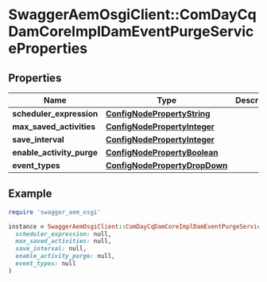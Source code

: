 # SwaggerAemOsgiClient::ComDayCqDamCoreImplDamEventPurgeServiceProperties

## Properties

| Name | Type | Description | Notes |
| ---- | ---- | ----------- | ----- |
| **scheduler_expression** | [**ConfigNodePropertyString**](ConfigNodePropertyString.md) |  | [optional] |
| **max_saved_activities** | [**ConfigNodePropertyInteger**](ConfigNodePropertyInteger.md) |  | [optional] |
| **save_interval** | [**ConfigNodePropertyInteger**](ConfigNodePropertyInteger.md) |  | [optional] |
| **enable_activity_purge** | [**ConfigNodePropertyBoolean**](ConfigNodePropertyBoolean.md) |  | [optional] |
| **event_types** | [**ConfigNodePropertyDropDown**](ConfigNodePropertyDropDown.md) |  | [optional] |

## Example

```ruby
require 'swagger_aem_osgi'

instance = SwaggerAemOsgiClient::ComDayCqDamCoreImplDamEventPurgeServiceProperties.new(
  scheduler_expression: null,
  max_saved_activities: null,
  save_interval: null,
  enable_activity_purge: null,
  event_types: null
)
```

